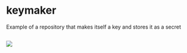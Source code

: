 # keymaker
Example of a repository that makes itself a key and stores it as a secret

## 

![](https://i.imgur.com/YlGAYLg.png)
